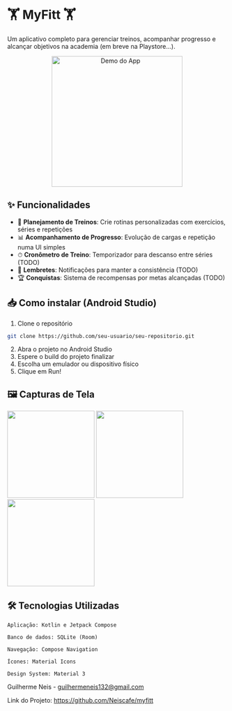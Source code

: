 # 🏋️ MyFitt 🏋️

Um aplicativo completo para gerenciar treinos, acompanhar progresso e alcançar objetivos na academia (em breve na Playstore...).

<p align="center">
  <img src="screenshots/demo.gif" alt="Demo do App" width="300">
</p>

## ✨ Funcionalidades

- 📅 **Planejamento de Treinos**: Crie rotinas personalizadas com exercícios, séries e repetições
- 📊 **Acompanhamento de Progresso**: Evolução de cargas e repetição numa UI simples
- ⏱ **Cronômetro de Treino**: Temporizador para descanso entre séries (TODO)
- 🔔 **Lembretes**: Notificações para manter a consistência (TODO)
- 🏆 **Conquistas**: Sistema de recompensas por metas alcançadas (TODO)

## 📥 Como instalar (Android Studio)
 1. Clone o repositório
```bash
git clone https://github.com/seu-usuario/seu-repositorio.git
```
2. Abra o projeto no Android Studio
3. Espere o build do projeto finalizar
4. Escolha um emulador ou dispositivo físico
5. Clique em Run!

## 🖼 Capturas de Tela
<img src="screenshots/home.jpg" width="200">	<img src="screenshots/profile.jpg" width="200">	<img src="screenshots/workout.jpg" width="200">
## 🛠 Tecnologias Utilizadas

    Aplicação: Kotlin e Jetpack Compose

    Banco de dados: SQLite (Room)

    Navegação: Compose Navigation

    Ícones: Material Icons

    Design System: Material 3

Guilherme Neis - guilhermeneis132@gmail.com

Link do Projeto: https://github.com/Neiscafe/myfitt
